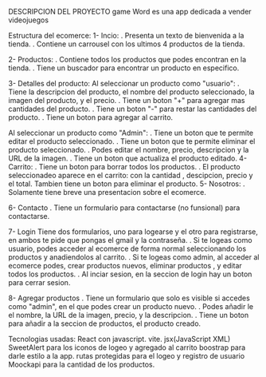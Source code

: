 DESCRIPCION DEL PROYECTO
game Word es una app dedicada a vender videojuegos

Estructura del ecomerce:
1- Incio:
. Presenta un texto de bienvenida a la tienda.
. Contiene un carrousel con los ultimos 4 productos de la tienda.

2- Productos:
. Contiene todos los productos que podes encontran en la tienda.
. Tiene un buscador para encontrar un producto en especifico.

3- Detalles del producto:
Al seleccionar un producto como "usuario":
. Tiene la descripcion del producto, el nombre del producto seleccionado, la imagen del producto, y el precio.
. Tiene un boton "+" para agregar mas cantidades del producto.
. Tiene un boton "-" para restar las cantidades  del producto.
. Tiene un boton para agregar al carrito.

Al seleccionar un producto como "Admin":
. Tiene un boton que te permite  editar el producto seleccionado.
. Tiene un boton que te  permite eliminar el producto seleccionado.
. Podes editar el nombre, precio, descripcion y la URL de la imagen.
. Tiene un boton que actualiza el producto editado.
4- Carrito:
. Tiene un boton para borrar todos los productos.
. El producto seleccionadeo aparece  en el carrito: con  la cantidad , descipcion, precio y el total.
Tambien tiene un boton para eliminar  el producto.
5- Nosotros:
. Solamente tiene  breve una presentacion sobre el ecomerce.

6- Contacto
. Tiene un formulario  para contactarse (no funsional) para contactarse.

7- Login
 Tiene dos formularios, uno para  logearse y el otro para registrarse, en ambos te pide que pongas el gmail y la contraseña.
 . Si  te logeas como usuario, podes acceder al ecomerce de forma normal seleccionando los productos y  anadiendolos al carrito.
 . Si te logeas como admin,  al acceder al ecomerce  podes,  crear productos nuevos, eliminar productos  , y  editar todos los productos.
 . Al inciar sesion, en la seccion de login  hay un boton para cerrar sesion.

8- Agregar productos
. Tiene un formulario que solo es visible si accedes como "admin", en el que podes crear un producto nuevo.
. Podes añadir le el nombre, la URL de la imagen, precio, y la descripcion.
. Tiene un boton  para añadir  a la seccion de productos, el producto creado.


Tecnologias usadas: 
React con javascript.
vite.
jsx(JavaScript XML)
SweetAlert para los iconos de logeo y agregado al carrito
boostrap para darle estilo a la app.
rutas protegidas para el logeo y registro de usuario
Moockapi para la cantidad de los productos.